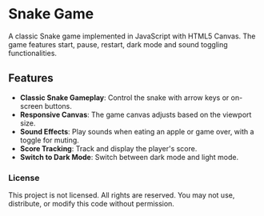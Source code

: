 # Snake Game

A classic Snake game implemented in JavaScript with HTML5 Canvas. The game features start, pause, restart, dark mode and sound toggling functionalities.

## Features

- **Classic Snake Gameplay**: Control the snake with arrow keys or on-screen buttons.
- **Responsive Canvas**: The game canvas adjusts based on the viewport size.
- **Sound Effects**: Play sounds when eating an apple or game over, with a toggle for muting.
- **Score Tracking**: Track and display the player's score.
- **Switch to Dark Mode**: Switch between dark mode and light mode.

### License

This project is not licensed. All rights are reserved. You may not use, distribute, or modify this code without permission. 
